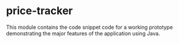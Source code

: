# price-tracker

This module contains the code snippet code for a working prototype demonstrating the major features of the application using Java.